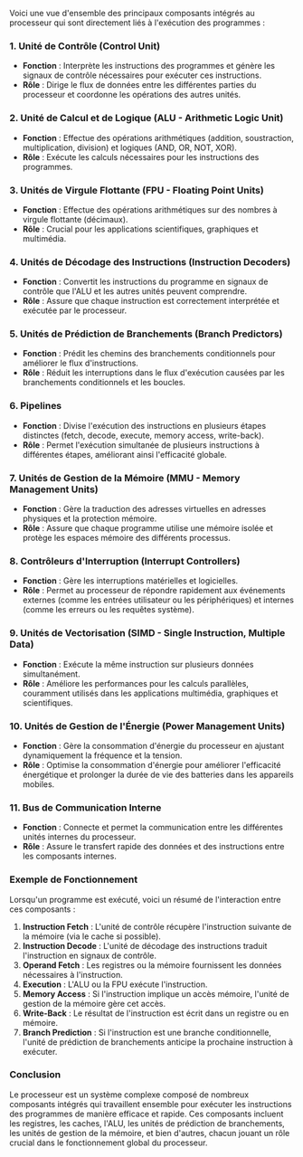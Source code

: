 Voici une vue d'ensemble des principaux composants intégrés au processeur qui sont directement liés à l'exécution des programmes :

### 1. **Unité de Contrôle (Control Unit)**
   - **Fonction** : Interprète les instructions des programmes et génère les signaux de contrôle nécessaires pour exécuter ces instructions.
   - **Rôle** : Dirige le flux de données entre les différentes parties du processeur et coordonne les opérations des autres unités.

### 2. **Unité de Calcul et de Logique (ALU - Arithmetic Logic Unit)**
   - **Fonction** : Effectue des opérations arithmétiques (addition, soustraction, multiplication, division) et logiques (AND, OR, NOT, XOR).
   - **Rôle** : Exécute les calculs nécessaires pour les instructions des programmes.

### 3. **Unités de Virgule Flottante (FPU - Floating Point Units)**
   - **Fonction** : Effectue des opérations arithmétiques sur des nombres à virgule flottante (décimaux).
   - **Rôle** : Crucial pour les applications scientifiques, graphiques et multimédia.

### 4. **Unités de Décodage des Instructions (Instruction Decoders)**
   - **Fonction** : Convertit les instructions du programme en signaux de contrôle que l'ALU et les autres unités peuvent comprendre.
   - **Rôle** : Assure que chaque instruction est correctement interprétée et exécutée par le processeur.

### 5. **Unités de Prédiction de Branchements (Branch Predictors)**
   - **Fonction** : Prédit les chemins des branchements conditionnels pour améliorer le flux d'instructions.
   - **Rôle** : Réduit les interruptions dans le flux d'exécution causées par les branchements conditionnels et les boucles.

### 6. **Pipelines**
   - **Fonction** : Divise l'exécution des instructions en plusieurs étapes distinctes (fetch, decode, execute, memory access, write-back).
   - **Rôle** : Permet l'exécution simultanée de plusieurs instructions à différentes étapes, améliorant ainsi l'efficacité globale.

### 7. **Unités de Gestion de la Mémoire (MMU - Memory Management Units)**
   - **Fonction** : Gère la traduction des adresses virtuelles en adresses physiques et la protection mémoire.
   - **Rôle** : Assure que chaque programme utilise une mémoire isolée et protège les espaces mémoire des différents processus.

### 8. **Contrôleurs d'Interruption (Interrupt Controllers)**
   - **Fonction** : Gère les interruptions matérielles et logicielles.
   - **Rôle** : Permet au processeur de répondre rapidement aux événements externes (comme les entrées utilisateur ou les périphériques) et internes (comme les erreurs ou les requêtes système).

### 9. **Unités de Vectorisation (SIMD - Single Instruction, Multiple Data)**
   - **Fonction** : Exécute la même instruction sur plusieurs données simultanément.
   - **Rôle** : Améliore les performances pour les calculs parallèles, couramment utilisés dans les applications multimédia, graphiques et scientifiques.

### 10. **Unités de Gestion de l'Énergie (Power Management Units)**
   - **Fonction** : Gère la consommation d'énergie du processeur en ajustant dynamiquement la fréquence et la tension.
   - **Rôle** : Optimise la consommation d'énergie pour améliorer l'efficacité énergétique et prolonger la durée de vie des batteries dans les appareils mobiles.

### 11. **Bus de Communication Interne**
   - **Fonction** : Connecte et permet la communication entre les différentes unités internes du processeur.
   - **Rôle** : Assure le transfert rapide des données et des instructions entre les composants internes.

### Exemple de Fonctionnement

Lorsqu'un programme est exécuté, voici un résumé de l'interaction entre ces composants :

1. **Instruction Fetch** : L'unité de contrôle récupère l'instruction suivante de la mémoire (via le cache si possible).
2. **Instruction Decode** : L'unité de décodage des instructions traduit l'instruction en signaux de contrôle.
3. **Operand Fetch** : Les registres ou la mémoire fournissent les données nécessaires à l'instruction.
4. **Execution** : L'ALU ou la FPU exécute l'instruction.
5. **Memory Access** : Si l'instruction implique un accès mémoire, l'unité de gestion de la mémoire gère cet accès.
6. **Write-Back** : Le résultat de l'instruction est écrit dans un registre ou en mémoire.
7. **Branch Prediction** : Si l'instruction est une branche conditionnelle, l'unité de prédiction de branchements anticipe la prochaine instruction à exécuter.

### Conclusion

Le processeur est un système complexe composé de nombreux composants intégrés qui travaillent ensemble pour exécuter les instructions des programmes de manière efficace et rapide. Ces composants incluent les registres, les caches, l'ALU, les unités de prédiction de branchements, les unités de gestion de la mémoire, et bien d'autres, chacun jouant un rôle crucial dans le fonctionnement global du processeur.